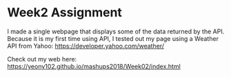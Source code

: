# Week2 Assignment

I made a single webpage that displays some of the data returned by the API. Because it is my first time using API, I tested out my page using a Weather API from Yahoo: https://developer.yahoo.com/weather/

Check out my web here:
https://yeony102.github.io/mashups2018/Week02/index.html
